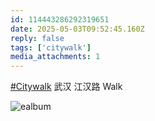 ```yaml
---
id: 114443286292319651
date: 2025-05-03T09:52:45.160Z
reply: false
tags: ['citywalk']
media_attachments: 1
---
```


[#Citywalk](https://e5n.cc/tags/Citywalk) 武汉 江汉路 Walk

![ealbum](https://files.e5n.cc/media_attachments/files/114/443/283/689/339/492/original/0d4f1c4681f6491d.jpg)
